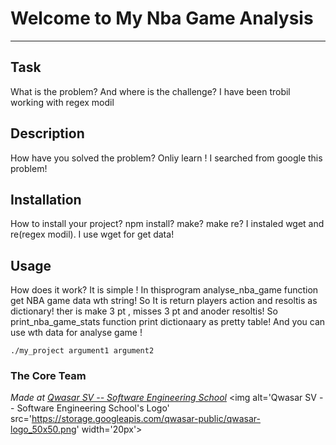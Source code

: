 # Welcome to My Nba Game Analysis
***

## Task
What is the problem? And where is the challenge?
I have been trobil working with regex modil

## Description
How have you solved the problem?
Onliy learn ! I searched from google this problem!

## Installation
How to install your project? npm install? make? make re?
I instaled wget and re(regex modil). I use wget for get data!

## Usage
How does it work?
It is simple ! In thisprogram analyse_nba_game function get NBA game data wth string! So It is return
players action and resoltis as dictionary! ther is make 3 pt , misses 3 pt and anoder resoltis!
So print_nba_game_stats function print dictionaary as pretty table!
And you can use wth data for analyse game !


```
./my_project argument1 argument2
```

### The Core Team


<span><i>Made at <a href='https://qwasar.io'>Qwasar SV -- Software Engineering School</a></i></span>
<span><img alt='Qwasar SV -- Software Engineering School's Logo' src='https://storage.googleapis.com/qwasar-public/qwasar-logo_50x50.png' width='20px'></span>
